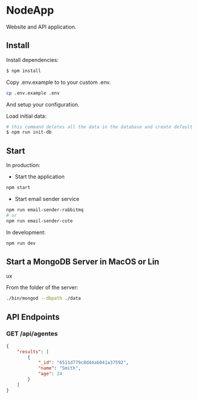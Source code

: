 # NodeApp

Website and API application.

## Install

Install dependencies:

```sh
$ npm install
```

Copy .env.example to to your custom .env.

```sh
cp .env.example .env
```

And setup your configuration.

Load initial data:

```sh
# this command deletes all the data in the database and create default data
$ npm run init-db
```

## Start

In production:

* Start the application

```sh
npm start
```

* Start email sender service

```sh
npm run email-sender-rabbitmq
# or
npm run email-sender-cote
```

In development:

```sh
npm run dev
```

## Start a MongoDB Server in MacOS or Lin
ux

From the folder of the server:

```sh
./bin/mongod --dbpath ./data
```

## API Endpoints

### GET /api/agentes

```json
{
    "results": [
        {
            "_id": "6511d779c0d44ab041a37592",
            "name": "Smith",
            "age": 24
        }
    ]
}
```